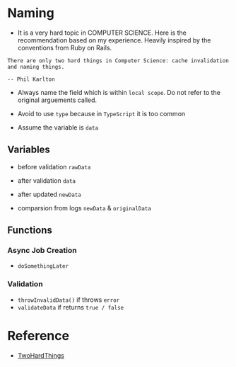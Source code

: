 # Naming

- It is a very hard topic in COMPUTER SCIENCE. Here is the recommendation based on my experience. Heavily inspired by the conventions from Ruby on Rails.

```
There are only two hard things in Computer Science: cache invalidation and naming things.

-- Phil Karlton
```


- Always name the field which is within `local scope`. Do not refer to the original arguements called.
- Avoid to use `type` because in `TypeScript` it is too common

- Assume the variable is `data`
## Variables
- before validation `rawData`
- after validation `data`
- after updated `newData`

- comparsion from logs `newData` & `originalData`


## Functions
### Async Job Creation
- `doSomethingLater`

### Validation
- `throwInvalidData()` if throws `error`
- `validateData` if returns `true / false`




# Reference

- [TwoHardThings](https://martinfowler.com/bliki/TwoHardThings.html)
